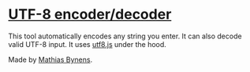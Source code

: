 # [UTF-8 encoder/decoder](http://mothereff.in/lua-minifier)

This tool automatically encodes any string you enter. It can also decode valid UTF-8 input. It uses [utf8.js](http://mths.be/utf8js) under the hood.

Made by [Mathias Bynens](http://mathiasbynens.be/).

